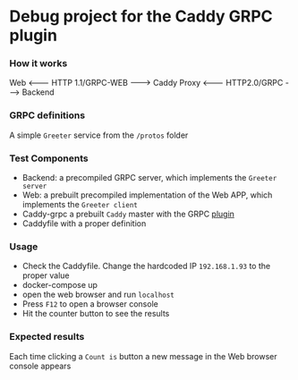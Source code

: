 # Debug project for the Caddy GRPC plugin

### How it works

Web <--- HTTP 1.1/GRPC-WEB ---> Caddy Proxy <--- HTTP2.0/GRPC ---> Backend

### GRPC definitions

A simple `Greeter` service from the `/protos` folder

### Test Components

- Backend: a precompiled GRPC server, which implements the `Greeter server`
- Web: a prebuilt precompiled implementation of the Web APP, which implements the `Greeter client`
- Caddy-grpc a prebuilt `Caddy` master with the GRPC [plugin](https://github.com/mholt/caddy-grpc-web)
- Caddyfile with a proper definition

### Usage

- Check the Caddyfile. Change the hardcoded IP `192.168.1.93` to the proper value
- docker-compose up
- open the web browser and run `localhost`
- Press `F12` to open a browser console
- Hit the counter button to see the results

### Expected results

Each time clicking a `Count is` button a new message in the Web browser console appears
